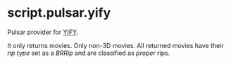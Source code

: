 script.pulsar.yify
==================

Pulsar provider for [YIFY](https://yts.to/).

It only returns movies. Only non-3D movies. All returned movies have their *rip type* set as a *BRRip* and are classified as *proper* rips.
